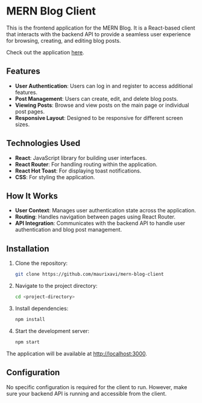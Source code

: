 # MERN Blog Client

This is the frontend application for the MERN Blog. It is a React-based client that interacts with the backend API to provide a seamless user experience for browsing, creating, and editing blog posts.

Check out the application [here](https://mern-blog-client-torr.onrender.com).

## Features
- **User Authentication**: Users can log in and register to access additional features.
- **Post Management**: Users can create, edit, and delete blog posts.
- **Viewing Posts**: Browse and view posts on the main page or individual post pages.
- **Responsive Layout**: Designed to be responsive for different screen sizes.

## Technologies Used
- **React**: JavaScript library for building user interfaces.
- **React Router**: For handling routing within the application.
- **React Hot Toast**: For displaying toast notifications.
- **CSS**: For styling the application.

## How It Works
- **User Context**: Manages user authentication state across the application.
- **Routing**: Handles navigation between pages using React Router.
- **API Integration**: Communicates with the backend API to handle user authentication and blog post management.


## Installation
1. Clone the repository:

    ```bash
    git clone https://github.com/maurixavi/mern-blog-client
    ```

2. Navigate to the project directory:

    ```bash
    cd <project-directory>
    ```

3. Install dependencies:

    ```bash
    npm install
    ```

4. Start the development server:

    ```bash
    npm start
    ```

The application will be available at [http://localhost:3000](http://localhost:3000).

## Configuration
No specific configuration is required for the client to run. However, make sure your backend API is running and accessible from the client.


